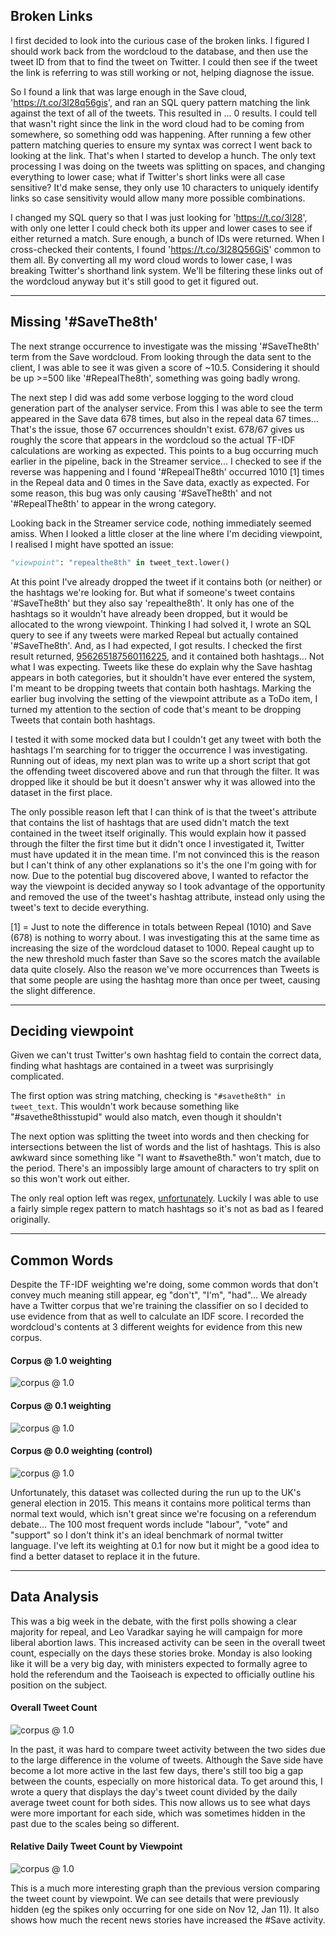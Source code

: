 ## Broken Links
I first decided to look into the curious case of the broken links. I
figured I should work back from the wordcloud to the database, and then use
the tweet ID from that to find the tweet on Twitter. I could then see if
the tweet the link is referring to was still working or not, helping
diagnose the issue.

So I found a link that was large enough in the Save cloud,
'https://t.co/3l28q56gis', and ran an SQL query pattern matching the link
against the text of all of the tweets. This resulted in ... 0 results. I
could tell that wasn't right since the link in the word cloud had to be
coming from somewhere, so something odd was happening. After running a few
other pattern matching queries to ensure my syntax was correct I went back
to looking at the link. That's when I started to develop a hunch. The only
text processing I was doing on the tweets was splitting on spaces, and
changing everything to lower case; what if Twitter's short links were all
case sensitive? It'd make sense, they only use 10 characters to uniquely
identify links so case sensitivity would allow many more possible
combinations.

I changed my SQL query so that I was just looking for 'https://t.co/3l28',
with only one letter I could check both its upper and lower cases to see
if either returned a match. Sure enough, a bunch of IDs were returned. When
I cross-checked their contents, I found 'https://t.co/3l28Q56GiS' common to
them all. By converting all my word cloud words to lower case, I was
breaking Twitter's shorthand link system. We'll be filtering these links
out of the wordcloud anyway but it's still good to get it figured out.

---

## Missing '#SaveThe8th'
The next strange occurrence to investigate was the missing '#SaveThe8th'
term from the Save wordcloud. From looking through the data sent to the
client, I was able to see it was given a score of ~10.5. Considering it
should be up >=500 like '#RepealThe8th', something was going badly wrong.

The next step I did was add some verbose logging to the word cloud
generation part of the analyser service. From this I was able to see the
term appeared in the Save data 678 times, but also in the repeal data 67
times... That's the issue, those 67 occurrences shouldn't exist. 678/67
gives us roughly the score that appears in the wordcloud so the actual
TF-IDF calculations are working as expected. This points to a bug occurring
much earlier in the pipeline, back in the Streamer service... I checked to
see if the reverse was happening and I found '#RepealThe8th' occurred 1010
[1] times in the Repeal data and 0 times in the Save data, exactly as
expected. For some reason, this bug was only causing '#SaveThe8th' and not
'#RepealThe8th' to appear in the wrong category.

Looking back in the Streamer service code, nothing immediately seemed amiss.
When I looked a little closer at the line where I'm deciding viewpoint, I
realised I might have spotted an issue:
```python
"viewpoint": "repealthe8th" in tweet_text.lower()
```
At this point I've already dropped the tweet if it contains both (or
neither) or the hashtags we're looking for. But what if someone's tweet
contains '#SaveThe8th' but they also say 'repealthe8th'. It only has one
of the hashtags so it wouldn't have already been dropped, but it would be
allocated to the wrong viewpoint. Thinking I had solved it, I wrote an SQL
query to see if any tweets were marked Repeal but actually contained
'#SaveThe8th'. And, as I had expected, I got results. I checked the first
result returned, [956265187560116225](https://twitter.com/MariaLaoise/status/956265187560116225), and it
contained both hashtags... Not what I was expecting. Tweets like these do
explain why the Save hashtag appears in both categories, but it shouldn't
have ever entered the system, I'm meant to be dropping tweets that contain
both hashtags. Marking the earlier bug involving the setting of the
viewpoint attribute as a ToDo item, I turned my attention to the section of
code that's meant to be dropping Tweets that contain both hashtags.

I tested it with some mocked data but I couldn't get any tweet with both
the hashtags I'm searching for to trigger the occurrence I was
investigating. Running out of ideas, my next plan was to write up a short
script that got the offending tweet discovered above and run that through
the filter. It was dropped like it should be but it doesn't answer why it
was allowed into the dataset in the first place.

The only possible reason left that I can think of is that the tweet's
attribute that contains the list of hashtags that are used didn't match the
text contained in the tweet itself originally. This would explain how it
passed through the filter the first time but it didn't once I investigated
it, Twitter must have updated it in the mean time. I'm not convinced this is
the reason but I can't think of any other explanations so it's the one I'm
going with for now. Due to the potential bug discovered above, I wanted to
refactor the way the viewpoint is decided anyway so I took advantage of
the opportunity and removed the use of the tweet's hashtag attribute,
instead only using the tweet's text to decide everything.

[1] = Just to note the difference in totals between Repeal (1010) and
Save (678) is nothing to worry about. I was investigating this at the same
time as increasing the size of the wordcloud dataset to 1000. Repeal caught
up to the new threshold much faster than Save so the scores match the
available data quite closely. Also the reason we've more occurrences than
Tweets is that some people are using the hashtag more than once per tweet,
causing the slight difference.

---

## Deciding viewpoint
Given we can't trust Twitter's own hashtag field to contain the correct
data, finding what hashtags are contained in a tweet was surprisingly
complicated.

The first option was string matching, checking is `"#savethe8th" in
tweet_text`. This wouldn't work because something like "#savethe8thisstupid"
would also match, even though it shouldn't

The next option was splitting the tweet into words and then checking for
intersections between the list of words and the list of hashtags. This is
also awkward since something like "I want to #savethe8th." won't match, due
to the period. There's an impossibly large amount of characters to try split
on so this won't work out either.

The only real option left was regex, [unfortunately](https://softwareengineering.stackexchange.com/questions/223634/what-is-meant-by-now-you-have-two-problems).
Luckily I was able to use a fairly simple regex pattern to match
hashtags so it's not as bad as I feared originally.

---

## Common Words
Despite the TF-IDF weighting we're doing, some common words that don't
convey much meaning still appear, eg "don't", "I'm", "had"... We already
have a Twitter corpus that we're training the classifier on so I decided
to use evidence from that as well to calculate an IDF score. I recorded
the wordcloud's contents at 3 different weights for evidence from this new
corpus.

#### Corpus @ 1.0 weighting
![corpus @ 1.0](images/corpus1.0.png)

#### Corpus @ 0.1 weighting
![corpus @ 1.0](images/corpus0.1.png)

#### Corpus @ 0.0 weighting (control)
![corpus @ 1.0](images/corpus0.0.png)

Unfortunately, this dataset was collected during the run up to the UK's
general election in 2015. This means it contains more political terms than
normal text would, which isn't great since we're focusing on a referendum
debate... The 100 most frequent words include "labour", "vote" and "support"
so I don't think it's an ideal benchmark of normal twitter language. I've
left its weighting at 0.1 for now but it might be a good idea to find a
better dataset to replace it in the future.

---

## Data Analysis

This was a big week in the debate, with the first polls showing a clear
majority for repeal, and Leo Varadkar saying he will campaign for more
liberal abortion laws. This increased activity can be seen in the overall
tweet count, especially on the days these stories broke. Monday is also
looking like it will be a very big day, with ministers expected to formally
agree to hold the referendum and the Taoiseach is expected to officially
outline his position on the subject.

#### Overall Tweet Count
![corpus @ 1.0](images/daily_tweet_count_2.png)

In the past, it was hard to compare tweet activity between the two sides
due to the large difference in the volume of tweets. Although the Save side
have become a lot more active in the last few days, there's still too big
a gap between the counts, especially on more historical data. To get around
this, I wrote a query that displays the day's tweet count divided by the
daily average tweet count for both sides. This now allows us to see what
days were more important for each side, which was sometimes hidden in the
past due to the scales being so different.

#### Relative Daily Tweet Count by Viewpoint
![corpus @ 1.0](images/relative_daily_tweet_count_by_viewpoint.png)

This is a much more interesting graph than the previous version comparing
the tweet count by viewpoint. We can see details that were previously hidden
(eg the spikes only occurring for one side on Nov 12, Jan 11). It also shows
how much the recent news stories have increased the #Save activity.
